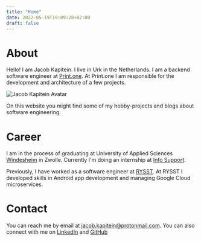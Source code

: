 ```yaml
---
title: "Home"
date: 2022-05-19T19:09:28+02:00
draft: false
---
```


# About
Hello! I am Jacob Kapitein. I live in Urk in the Netherlands. I am a backend software engineer at [Print.one](http://print.one/). At Print.one I am responsible for the development and architecture of a few projects.

![Jacob Kapitein Avatar](/images/avatar.jpg)

On this website you might find some of my hobby-projects and blogs about software engineering.

# Career
I am in the process of graduating at University of Applied Sciences [Windesheim](http://windesheim.nl/) in Zwolle.
Currently I'm doing an internship at [Info Support](http://infosupport.com/).

Previously, I have worked as a software engineer at [RYSST](http://rysst.nl/). At RYSST I developed skills in Android app development and managing Google Cloud microservices.

# Contact
You can reach me by email at [jacob.kapitein@protonmail.com](mailto:jacob.kapitein@protonmail.com). You can also connect with me on [LinkedIn](http://linkedin.com/in/jacob-kapitein/) and [GitHub](http://github.com/jacobkapitein)